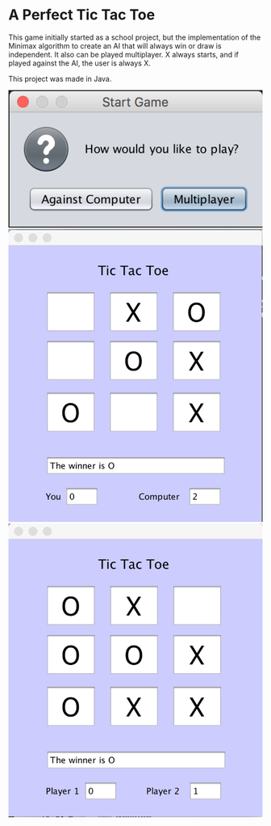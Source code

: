 # A Perfect Tic Tac Toe

This game initially started as a school project, but the implementation of the Minimax algorithm to create an AI that will always win or draw is independent. It also can be played multiplayer. X always starts, and if played against the AI, the user is always X.

This project was made in Java.

![alt text](Start.png "Start screen")
![alt text](AI.png "Playing against the AI")
![alt text](Multiplayer.png "Playing multiplayer")
